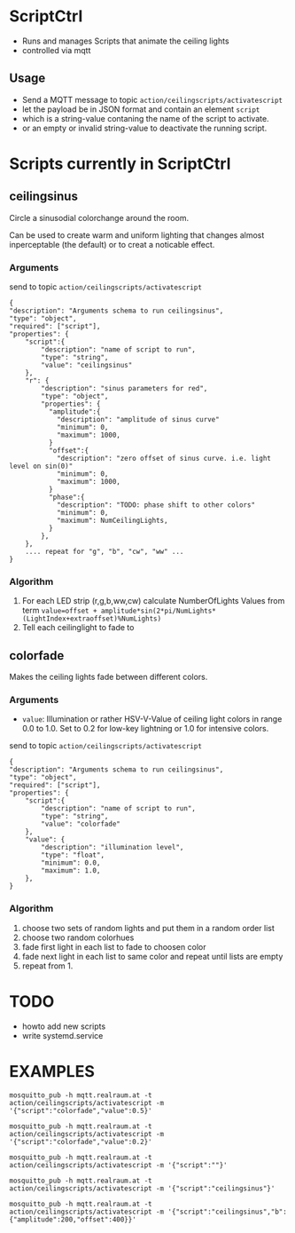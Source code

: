 ScriptCtrl
==========

* Runs and manages Scripts that animate the ceiling lights
* controlled via mqtt

Usage
-----

* Send a MQTT message to topic ```action/ceilingscripts/activatescript```
* let the payload be in JSON format and contain an element ```script```
* which is a string-value contaning the name of the script to activate.
* or an empty or invalid string-value to deactivate the running script.


Scripts currently in ScriptCtrl
===============================

ceilingsinus
------------

Circle a sinusodial colorchange around the room.

Can be used to create warm and uniform lighting that changes almost inperceptable (the default)
or to creat a noticable effect.

### Arguments

send to topic ```action/ceilingscripts/activatescript```

```
{
"description": "Arguments schema to run ceilingsinus",
"type": "object",
"required": ["script"],
"properties": {
    "script":{
        "description": "name of script to run",
        "type": "string",
        "value": "ceilingsinus"    
    },
    "r": {
        "description": "sinus parameters for red",
        "type": "object",
        "properties": {
          "amplitude":{
            "description": "amplitude of sinus curve"
            "minimum": 0,
            "maximum": 1000,
          }
          "offset":{
            "description": "zero offset of sinus curve. i.e. light level on sin(0)"
            "minimum": 0,
            "maximum": 1000,
          }
          "phase":{
            "description": "TODO: phase shift to other colors"
            "minimum": 0,
            "maximum": NumCeilingLights,
          }
        },
    },
    .... repeat for "g", "b", "cw", "ww" ...
}
```

### Algorithm

1. For each LED strip (r,g,b,ww,cw) calculate NumberOfLights Values from term ```value=offset + amplitude*sin(2*pi/NumLights*(LightIndex+extraoffset)%NumLights)```
2. Tell each ceilinglight to fade to


colorfade
---------

Makes the ceiling lights fade between different colors.

### Arguments

* ```value```: Illumination or rather HSV-V-Value of ceiling light colors in range 0.0 to 1.0.
  Set to 0.2 for low-key lightning or 1.0 for intensive colors.

send to topic ```action/ceilingscripts/activatescript```

```
{
"description": "Arguments schema to run ceilingsinus",
"type": "object",
"required": ["script"],
"properties": {
    "script":{
        "description": "name of script to run",
        "type": "string",
        "value": "colorfade"    
    },
    "value": {
        "description": "illumination level",
        "type": "float",
        "minimum": 0.0,
        "maximum": 1.0,
    },
}
```

### Algorithm

1. choose two sets of random lights and put them in a random order list
2. choose two random colorhues
3. fade first light in each list to fade to choosen color
4. fade next light in each list to same color and repeat until lists are empty
5. repeat from 1.




TODO
====

* howto add new scripts
* write systemd.service


EXAMPLES
========

```
mosquitto_pub -h mqtt.realraum.at -t action/ceilingscripts/activatescript -m '{"script":"colorfade","value":0.5}'

mosquitto_pub -h mqtt.realraum.at -t action/ceilingscripts/activatescript -m '{"script":"colorfade","value":0.2}'

mosquitto_pub -h mqtt.realraum.at -t action/ceilingscripts/activatescript -m '{"script":""}'

mosquitto_pub -h mqtt.realraum.at -t action/ceilingscripts/activatescript -m '{"script":"ceilingsinus"}'

mosquitto_pub -h mqtt.realraum.at -t action/ceilingscripts/activatescript -m '{"script":"ceilingsinus","b":{"amplitude":200,"offset":400}}'

```
